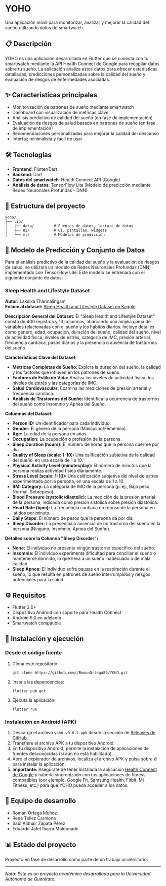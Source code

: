 # YOHO

Una aplicación móvil para monitorizar, analizar y mejorar la calidad del sueño utilizando datos de smartwatch.

## 📋 Descripción

YOHO es una aplicación desarrollada en Flutter que se conecta con tu smartwatch mediante la API Health Connect de Google para recopilar datos sobre tu sueño. La aplicación analiza estos datos para ofrecer estadísticas detalladas, predicciones personalizadas sobre la calidad del sueño y evaluación de riesgos de enfermedades asociadas.

## ✨ Características principales

- Monitorización de patrones de sueño mediante smartwatch
- Dashboard con visualización de métricas clave
- Análisis predictivo de calidad del sueño (en fase de implementación)
- Evaluación de riesgos de salud basada en patrones de sueño (en fase de implementación)
- Recomendaciones personalizadas para mejorar la calidad del descanso
- Interfaz minimalista y fácil de usar

## 🛠️ Tecnologías

- **Frontend**: Flutter/Dart
- **Backend**: Dart
- **Datos del smartwatch**: Health Connect API (Google)
- **Análisis de datos**: TensorFlow Lite (Modelo de predicción mediante Redes Neuronales Profundas - DNN)

## 📁 Estructura del proyecto

```
yoho/
├── lib/
│   ├── data/         # Fuentes de datos, lectura de datos
│   ├── UI/           # UI, pantallas, widgets
│   └── ml/           # Modelos de predicción

```

## 🧠 Modelo de Predicción y Conjunto de Datos

Para el análisis predictivo de la calidad del sueño y la evaluación de riesgos de salud, se utilizará un modelo de Redes Neuronales Profundas (DNN) implementado con TensorFlow Lite. Este modelo se entrenará con el siguiente conjunto de datos:

### Sleep Health and Lifestyle Dataset

**Autor:** Laksika Tharmalingam  
**Enlace al dataset:** [Sleep Health and Lifestyle Dataset en Kaggle](https://www.kaggle.com/datasets/uom190346a/sleep-health-and-lifestyle-dataset)

**Descripción General del Dataset:**
El "Sleep Health and Lifestyle Dataset" consta de 400 registros y 13 columnas, abarcando una amplia gama de variables relacionadas con el sueño y los hábitos diarios. Incluye detalles como género, edad, ocupación, duración del sueño, calidad del sueño, nivel de actividad física, niveles de estrés, categoría de IMC, presión arterial, frecuencia cardíaca, pasos diarios y la presencia o ausencia de trastornos del sueño.

**Características Clave del Dataset:**

- **Métricas Completas de Sueño:** Explora la duración del sueño, la calidad y los factores que influyen en los patrones de sueño.
- **Factores de Estilo de Vida:** Analiza los niveles de actividad física, los niveles de estrés y las categorías de IMC.
- **Salud Cardiovascular:** Examina las mediciones de presión arterial y frecuencia cardíaca.
- **Análisis de Trastornos del Sueño:** Identifica la ocurrencia de trastornos del sueño como Insomnio y Apnea del Sueño.

**Columnas del Dataset:**

- **Person ID:** Un identificador para cada individuo.
- **Gender:** El género de la persona (Masculino/Femenino).
- **Age:** La edad de la persona en años.
- **Occupation:** La ocupación o profesión de la persona.
- **Sleep Duration (hours):** El número de horas que la persona duerme por día.
- **Quality of Sleep (scale: 1-10):** Una calificación subjetiva de la calidad del sueño, en una escala de 1 a 10.
- **Physical Activity Level (minutes/day):** El número de minutos que la persona realiza actividad física diariamente.
- **Stress Level (scale: 1-10):** Una calificación subjetiva del nivel de estrés experimentado por la persona, en una escala de 1 a 10.
- **BMI Category:** La categoría de IMC de la persona (p. ej., Bajo peso, Normal, Sobrepeso).
- **Blood Pressure (systolic/diastolic):** La medición de la presión arterial de la persona, indicada como presión sistólica sobre presión diastólica.
- **Heart Rate (bpm):** La frecuencia cardíaca en reposo de la persona en latidos por minuto.
- **Daily Steps:** El número de pasos que la persona da por día.
- **Sleep Disorder:** La presencia o ausencia de un trastorno del sueño en la persona (Ninguno, Insomnio, Apnea del Sueño).

**Detalles sobre la Columna "Sleep Disorder":**

- **None:** El individuo no presenta ningún trastorno específico del sueño.
- **Insomnia:** El individuo experimenta dificultad para conciliar el sueño o mantenerse dormido, lo que lleva a un sueño inadecuado o de mala calidad.
- **Sleep Apnea:** El individuo sufre pausas en la respiración durante el sueño, lo que resulta en patrones de sueño interrumpidos y riesgos potenciales para la salud.

## ⚙️ Requisitos

- Flutter 3.0+
- Dispositivo Android con soporte para Health Connect
- Android 9.0 en adelante
- Smartwatch compatible

## 🚀 Instalación y ejecución

### Desde el código fuente

1. Clona este repositorio:

   ```
   git clone https://github.com//RomanOrtega89/YOHO.git
   ```

2. Instala las dependencias:

   ```
   flutter pub get
   ```

3. Ejecuta la aplicación:
   ```
   flutter run
   ```

### Instalación en Android (APK)

1. Descarga el archivo `yoho-v0.0.2.apk` desde la sección de [Releases de GitHub](https://github.com//RomanOrtega89/YOHO/releases).
2. Transfiere el archivo APK a tu dispositivo Android.
3. En tu dispositivo Android, permite la instalación de aplicaciones de fuentes desconocidas (si aún no está habilitado).
4. Abre el explorador de archivos, localiza el archivo APK y pulsa sobre él para instalar la aplicación.
5. **Importante:** Asegúrate de tener instalada la aplicación [Health Connect de Google](https://play.google.com/store/apps/details?id=com.google.android.apps.healthdata) y haberla sincronizado con tus aplicaciones de fitness compatibles (por ejemplo, Google Fit, Samsung Health, Fitbit, Mi Fitness, etc.) para que YOHO pueda acceder a los datos.

## 👥 Equipo de desarrollo

- Román Ortega Muñoz
- René Tellez Carmona
- Saúl Aldhair Zapata Pérez
- Eduardo Jafet Ibarra Maldonado

## 📊 Estado del proyecto

Proyecto en fase de desarrollo como parte de un trabajo universitario.

---

_Nota: Este es un proyecto académico desarrollado para la Universidad Autónoma de Querétaro._
